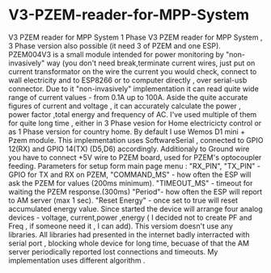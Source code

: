 # V3-PZEM-reader-for-MPP-System
V3 PZEM reader for MPP System
 1 Phase V3 PZEM reader for MPP System ,  3 Phase version also  possible (it need 3 of PZEM and one ESP).
PZEM004V3 is a small module intended for power monitoring by "non-invasively" way (you don't need break,terminate current wires, just put on current transformator on the wire the current you would check, connect to wall electricity and to ESP8266 or to computer directly , over serial-usb connector. Due to it "non-invasively" implementation it can read quite wide range of current values - from 0.1A up to 100A.
 Aside the quite accurate figures of  current and voltage , it can accurately calculate the power , power factor ,total energy and frequency of AC. 
I've used multiple of them for quite long time , either in 3 Phase vesion for Home electricicty control or as 1 Phase version for country home.
By default I use Wemos D1 mini + Pzem module. This implementation uses SoftwareSerial , connected to GPIO 12(RX) and GPIO 14(TX) (D5,D6) accordingly.  Additionaly to Ground wire you have to connect  +5V wire to PZEM board, used for PZEM's optocoupler feeding.
 Parameters for setup form main page menu : "RX_PIN", "TX_PIN" - GPIO for TX and RX on PZEM, "COMMAND_MS" - how often the ESP will ask the PZEM for values (200ms minimum). "TIMEOUT_MS" - timeout for waiting the PZEM response.(300ms)
"Period"- how often the ESP will report to AM server (max 1 sec).
 "Reset Energy" - once set to true will reset accumulated energy value.
 Since started the device will arrange four analog devices - voltage, current,power ,energy ( I decided not to create PF and Freq , if someone need it , I can add).
This versiom doesn't use any libraries. All libraries had presented in the internet badly interracted with serial port , blocking whole device for long time, becuase of that the AM server periodically reported lost connections and timeouts. My implementation uses different algorithm .
